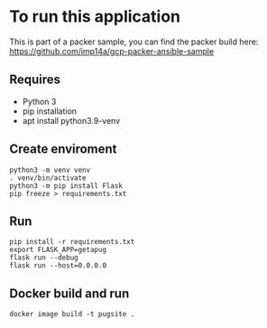 # To run this application

This is part of a packer sample, you can find the packer build here: https://github.com/imp14a/gcp-packer-ansible-sample

## Requires
- Python 3 
- pip installation
- apt install python3.9-venv

## Create enviroment
```
python3 -m venv venv
. venv/bin/activate
python3 -m pip install Flask
pip freeze > requirements.txt
```

## Run
```
pip install -r requirements.txt
export FLASK_APP=getapug
flask run --debug
flask run --host=0.0.0.0
```

## Docker build and run
```
docker image build -t pugsite .
